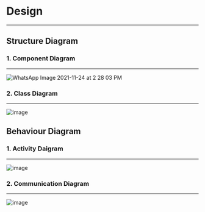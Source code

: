 # Design

---

## Structure Diagram

### 1. Component Diagram

---

![WhatsApp Image 2021-11-24 at 2 28 03 PM](https://user-images.githubusercontent.com/94212414/143216257-b031f279-e260-4139-9381-1a917714a898.jpeg)


### 2. Class Diagram

---


![image](https://user-images.githubusercontent.com/94212414/142982328-84f0bcf0-4ca6-4d17-aa2c-b018a7452f3f.png)

## Behaviour Diagram

### 1. Activity Daigram

---

![image](https://user-images.githubusercontent.com/94212414/142965374-5778ab6c-f19b-41fd-8437-059ab5f33c2d.png)

### 2. Communication Diagram

---

![image](https://user-images.githubusercontent.com/94212414/142966938-35a54cfb-feaf-47f1-a743-8f48cf041422.png)


